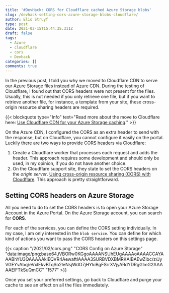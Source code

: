 ```yaml
---
title: '#DevHack: CORS for Cloudflare cached Azure Storage blobs'
slug: /devhack-setting-cors-azure-storage-blobs-cloudflare/
author: Elio Struyf
type: post
date: 2021-02-15T15:44:35.311Z
draft: false
tags:
  - Azure
  - cloudflare
  - cors
  - Devhack
categories: []
comments: true
---
```


In the previous post, I told you why we moved to Cloudflare CDN to serve our Azure Storage files instead of Azure CDN. During the testing of Cloudflare, I found out that CORS headers were not present for the files. Usually, this is not needed if you only retrieve one file, but if you want to retrieve another file, for instance, a template from your site, these cross-origin resource sharing headers are required.

{{< blockquote type="Info" text="Read more about the move to Cloudflare here: [Use Cloudflare CDN for your Azure Storage caching](https://www.eliostruyf.com/devhack-cloudflare-cdn-azure-storage-caching/)." >}}

On the Azure CDN, I configured the CORS as an extra header to send with the response, but on Cloudflare, you cannot configure it easily on the portal. Luckily there are two ways to provide CORS headers via Cloudflare:

1. Create a Cloudflare worker that processes each request and adds the header. This approach requires some development and should only be used, in my opinion, if you do not have another choice.
2. On the Cloudflare support site, they state to set the CORS headers on the *origin server*. [Using cross-origin resource sharing (CORS) with Cloudflare](https://support.cloudflare.com/hc/en-us/articles/200308847-Using-cross-origin-resource-sharing-CORS-with-Cloudflare). This approach is pretty straightforward.

## Setting CORS headers on Azure Storage

All you need to do to set the CORS headers is to open your Azure Storage Account in the Azure Portal. On the Azure Storage account, you can search for **CORS**.

For each of the services, you can define the CORS setting individually. In my case, I am only interested in the `blob service`. You can define for which kind of actions you want to pass the CORS headers on this settings page.

{{< caption "/2021/02/cors.png" "CORS Config on Azure Storage"  "data:image/png;base64,iVBORw0KGgoAAAANSUhEUgAAAAoAAAACCAYAAABhYU3QAAAAAklEQVR4AewaftIAAAA3SURBVDXBMRKAIBAEwZlbc/z/JyVGEYvAbq/eVxIEkvBTqSo2leNsjWdO7jHYkiBgFSrrXVjyARdYDRgGlmG2AAAAAElFTkSuQmCC" "1577" >}}

Once you set your preferred settings, go back to Cloudflare and purge your cache to see an effect on all the files immediately.